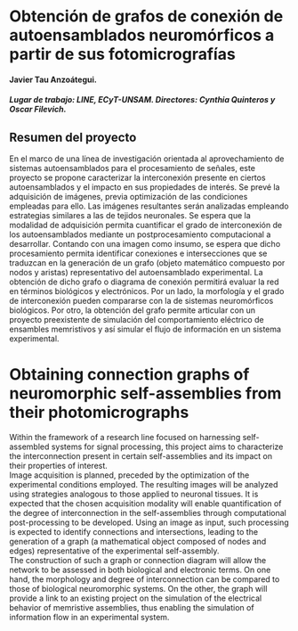 # Obtención de grafos de conexión de autoensamblados neuromórficos a partir de sus fotomicrografías
#### Javier Tau Anzoátegui. 
##### Lugar de trabajo: LINE, ECyT-UNSAM. Directores: Cynthia Quinteros y Oscar Filevich.
## Resumen del proyecto
En el marco de una línea de investigación orientada al aprovechamiento de sistemas autoensamblados para el
procesamiento de señales, este proyecto se propone caracterizar la interconexión presente en ciertos
autoensamblados y el impacto en sus propiedades de interés.
Se prevé la adquisición de imágenes, previa optimización de las condiciones empleadas para ello. Las imágenes
resultantes serán analizadas empleando estrategias similares a las de tejidos neuronales. Se espera que la
modalidad de adquisición permita cuantificar el grado de interconexión de los autoensamblados mediante un
postprocesamiento computacional a desarrollar. Contando con una imagen como insumo, se espera que dicho
procesamiento permita identificar conexiones e intersecciones que se traduzcan en la generación de un grafo
(objeto matemático compuesto por nodos y aristas) representativo del autoensamblado experimental.
La obtención de dicho grafo o diagrama de conexión permitirá evaluar la red en términos biológicos y
electrónicos. Por un lado, la morfología y el grado de interconexión pueden compararse con la de sistemas
neuromórficos biológicos. Por otro, la obtención del grafo permite articular con un proyecto preexistente de
simulación del comportamiento eléctrico de ensambles memristivos y así simular el flujo de información en un sistema experimental.

# Obtaining connection graphs of neuromorphic self-assemblies from their photomicrographs
Within the framework of a research line focused on harnessing self-assembled systems for signal processing, this project aims to characterize the interconnection present in certain self-assemblies and its impact on their properties of interest.  
Image acquisition is planned, preceded by the optimization of the experimental conditions employed. The resulting images will be analyzed using strategies analogous to those applied to neuronal tissues. It is expected that the chosen acquisition modality will enable quantification of the degree of interconnection in the self-assemblies through computational post-processing to be developed. Using an image as input, such processing is expected to identify connections and intersections, leading to the generation of a graph (a mathematical object composed of nodes and edges) representative of the experimental self-assembly.  
The construction of such a graph or connection diagram will allow the network to be assessed in both biological and electronic terms. On one hand, the morphology and degree of interconnection can be compared to those of biological neuromorphic systems. On the other, the graph will provide a link to an existing project on the simulation of the electrical behavior of memristive assemblies, thus enabling the simulation of information flow in an experimental system.

